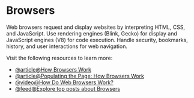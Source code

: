 # Browsers

Web browsers request and display websites by interpreting HTML, CSS, and JavaScript. Use rendering engines (Blink, Gecko) for display and JavaScript engines (V8) for code execution. Handle security, bookmarks, history, and user interactions for web navigation.

Visit the following resources to learn more:

- [@article@How Browsers Work](https://www.ramotion.com/blog/what-is-web-browser/)
- [@article@Populating the Page: How Browsers Work](https://developer.mozilla.org/en-US/docs/Web/Performance/How_browsers_work)
- [@video@How Do Web Browsers Work?](https://www.youtube.com/watch?v=5rLFYtXHo9s)
- [@feed@Explore top posts about Browsers](https://app.daily.dev/tags/browsers?ref=roadmapsh)
